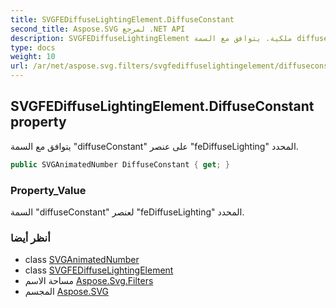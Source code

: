 ```yaml
---
title: SVGFEDiffuseLightingElement.DiffuseConstant
second_title: Aspose.SVG لمرجع .NET API
description: SVGFEDiffuseLightingElement ملكية. يتوافق مع السمة diffuseConstant على عنصر feDiffuseLighting المحدد.
type: docs
weight: 10
url: /ar/net/aspose.svg.filters/svgfediffuselightingelement/diffuseconstant/
---
```

## SVGFEDiffuseLightingElement.DiffuseConstant property

يتوافق مع السمة "diffuseConstant" على عنصر "feDiffuseLighting" المحدد.

```csharp
public SVGAnimatedNumber DiffuseConstant { get; }
```

### Property_Value

السمة "diffuseConstant" لعنصر "feDiffuseLighting" المحدد.

### أنظر أيضا

* class [SVGAnimatedNumber](../../../aspose.svg.datatypes/svganimatednumber/)
* class [SVGFEDiffuseLightingElement](../)
* مساحة الاسم [Aspose.Svg.Filters](../../svgfediffuselightingelement/)
* المجسم [Aspose.SVG](../../../)


